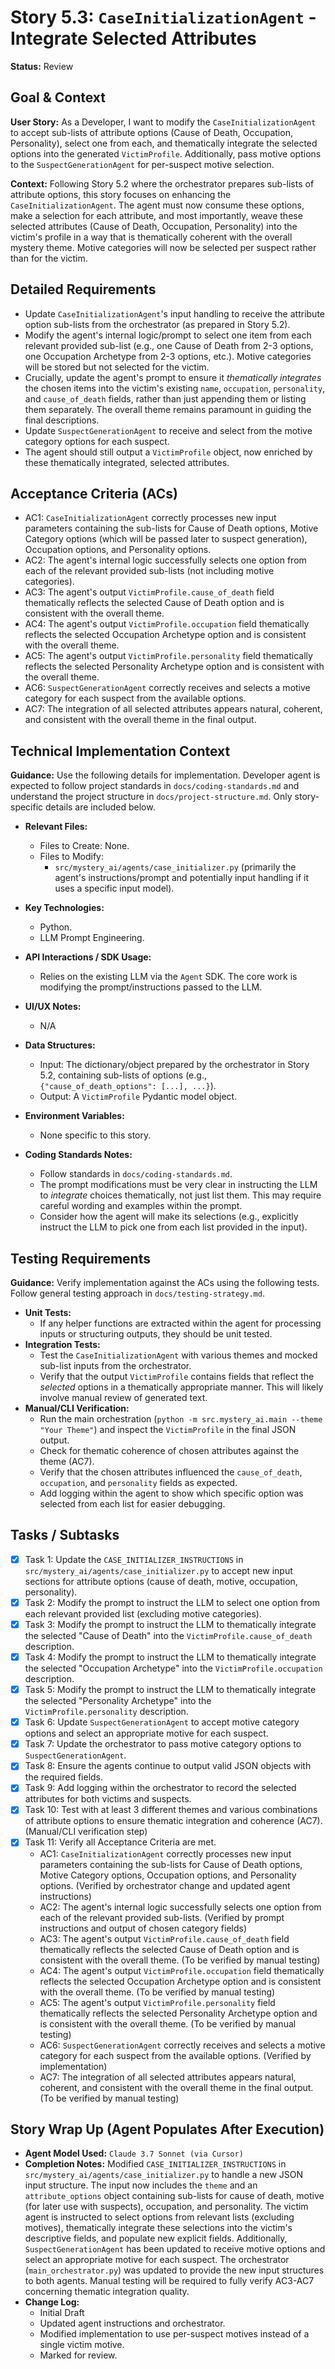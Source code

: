 # Story 5.3: `CaseInitializationAgent` - Integrate Selected Attributes

**Status:** Review

## Goal & Context

**User Story:** As a Developer, I want to modify the `CaseInitializationAgent` to accept sub-lists of attribute options (Cause of Death, Occupation, Personality), select one from each, and thematically integrate the selected options into the generated `VictimProfile`. Additionally, pass motive options to the `SuspectGenerationAgent` for per-suspect motive selection.

**Context:** Following Story 5.2 where the orchestrator prepares sub-lists of attribute options, this story focuses on enhancing the `CaseInitializationAgent`. The agent must now consume these options, make a selection for each attribute, and most importantly, weave these selected attributes (Cause of Death, Occupation, Personality) into the victim's profile in a way that is thematically coherent with the overall mystery theme. Motive categories will now be selected per suspect rather than for the victim.

## Detailed Requirements

- Update `CaseInitializationAgent`'s input handling to receive the attribute option sub-lists from the orchestrator (as prepared in Story 5.2).
- Modify the agent's internal logic/prompt to select one item from each relevant provided sub-list (e.g., one Cause of Death from 2-3 options, one Occupation Archetype from 2-3 options, etc.). Motive categories will be stored but not selected for the victim.
- Crucially, update the agent's prompt to ensure it *thematically integrates* the chosen items into the victim's existing `name`, `occupation`, `personality`, and `cause_of_death` fields, rather than just appending them or listing them separately. The overall theme remains paramount in guiding the final descriptions.
- Update `SuspectGenerationAgent` to receive and select from the motive category options for each suspect.
- The agent should still output a `VictimProfile` object, now enriched by these thematically integrated, selected attributes.

## Acceptance Criteria (ACs)

- AC1: `CaseInitializationAgent` correctly processes new input parameters containing the sub-lists for Cause of Death options, Motive Category options (which will be passed later to suspect generation), Occupation options, and Personality options.
- AC2: The agent's internal logic successfully selects one option from each of the relevant provided sub-lists (not including motive categories).
- AC3: The agent's output `VictimProfile.cause_of_death` field thematically reflects the selected Cause of Death option and is consistent with the overall theme.
- AC4: The agent's output `VictimProfile.occupation` field thematically reflects the selected Occupation Archetype option and is consistent with the overall theme.
- AC5: The agent's output `VictimProfile.personality` field thematically reflects the selected Personality Archetype option and is consistent with the overall theme.
- AC6: `SuspectGenerationAgent` correctly receives and selects a motive category for each suspect from the available options.
- AC7: The integration of all selected attributes appears natural, coherent, and consistent with the overall theme in the final output.

## Technical Implementation Context

**Guidance:** Use the following details for implementation. Developer agent is expected to follow project standards in `docs/coding-standards.md` and understand the project structure in `docs/project-structure.md`. Only story-specific details are included below.

- **Relevant Files:**
  - Files to Create: None.
  - Files to Modify:
    - `src/mystery_ai/agents/case_initializer.py` (primarily the agent's instructions/prompt and potentially input handling if it uses a specific input model).

- **Key Technologies:**
  - Python.
  - LLM Prompt Engineering.

- **API Interactions / SDK Usage:**
  - Relies on the existing LLM via the `Agent` SDK. The core work is modifying the prompt/instructions passed to the LLM.

- **UI/UX Notes:**
  - N/A

- **Data Structures:**
  - Input: The dictionary/object prepared by the orchestrator in Story 5.2, containing sub-lists of options (e.g., `{"cause_of_death_options": [...], ...}`).
  - Output: A `VictimProfile` Pydantic model object.

- **Environment Variables:**
  - None specific to this story.

- **Coding Standards Notes:**
  - Follow standards in `docs/coding-standards.md`.
  - The prompt modifications must be very clear in instructing the LLM to *integrate* choices thematically, not just list them. This may require careful wording and examples within the prompt.
  - Consider how the agent will make its selections (e.g., explicitly instruct the LLM to pick one from each list provided in the input).

## Testing Requirements

**Guidance:** Verify implementation against the ACs using the following tests. Follow general testing approach in `docs/testing-strategy.md`.

- **Unit Tests:**
  - If any helper functions are extracted within the agent for processing inputs or structuring outputs, they should be unit tested.
- **Integration Tests:**
  - Test the `CaseInitializationAgent` with various themes and mocked sub-list inputs from the orchestrator.
  - Verify that the output `VictimProfile` contains fields that reflect the *selected* options in a thematically appropriate manner. This will likely involve manual review of generated text.
- **Manual/CLI Verification:**
  - Run the main orchestration (`python -m src.mystery_ai.main --theme "Your Theme"`) and inspect the `VictimProfile` in the final JSON output.
  - Check for thematic coherence of chosen attributes against the theme (AC7).
  - Verify that the chosen attributes influenced the `cause_of_death`, `occupation`, and `personality` fields as expected.
  - Add logging within the agent to show which specific option was selected from each list for easier debugging.

## Tasks / Subtasks

- [x] Task 1: Update the `CASE_INITIALIZER_INSTRUCTIONS` in `src/mystery_ai/agents/case_initializer.py` to accept new input sections for attribute options (cause of death, motive, occupation, personality).
- [x] Task 2: Modify the prompt to instruct the LLM to select one option from each relevant provided list (excluding motive categories).
- [x] Task 3: Modify the prompt to instruct the LLM to thematically integrate the selected "Cause of Death" into the `VictimProfile.cause_of_death` description.
- [x] Task 4: Modify the prompt to instruct the LLM to thematically integrate the selected "Occupation Archetype" into the `VictimProfile.occupation` description.
- [x] Task 5: Modify the prompt to instruct the LLM to thematically integrate the selected "Personality Archetype" into the `VictimProfile.personality` description.
- [x] Task 6: Update `SuspectGenerationAgent` to accept motive category options and select an appropriate motive for each suspect.
- [x] Task 7: Update the orchestrator to pass motive category options to `SuspectGenerationAgent`.
- [x] Task 8: Ensure the agents continue to output valid JSON objects with the required fields.
- [x] Task 9: Add logging within the orchestrator to record the selected attributes for both victims and suspects.
- [x] Task 10: Test with at least 3 different themes and various combinations of attribute options to ensure thematic integration and coherence (AC7). (Manual/CLI verification step)
- [x] Task 11: Verify all Acceptance Criteria are met.
  - AC1: `CaseInitializationAgent` correctly processes new input parameters containing the sub-lists for Cause of Death options, Motive Category options, Occupation options, and Personality options. (Verified by orchestrator change and updated agent instructions)
  - AC2: The agent's internal logic successfully selects one option from each of the relevant provided sub-lists. (Verified by prompt instructions and output of chosen category fields)
  - AC3: The agent's output `VictimProfile.cause_of_death` field thematically reflects the selected Cause of Death option and is consistent with the overall theme. (To be verified by manual testing)
  - AC4: The agent's output `VictimProfile.occupation` field thematically reflects the selected Occupation Archetype option and is consistent with the overall theme. (To be verified by manual testing)
  - AC5: The agent's output `VictimProfile.personality` field thematically reflects the selected Personality Archetype option and is consistent with the overall theme. (To be verified by manual testing)
  - AC6: `SuspectGenerationAgent` correctly receives and selects a motive category for each suspect from the available options. (Verified by implementation)
  - AC7: The integration of all selected attributes appears natural, coherent, and consistent with the overall theme in the final output. (To be verified by manual testing)

## Story Wrap Up (Agent Populates After Execution)

- **Agent Model Used:** `Claude 3.7 Sonnet (via Cursor)`
- **Completion Notes:** Modified `CASE_INITIALIZER_INSTRUCTIONS` in `src/mystery_ai/agents/case_initializer.py` to handle a new JSON input structure. The input now includes the `theme` and an `attribute_options` object containing sub-lists for cause of death, motive (for later use with suspects), occupation, and personality. The victim agent is instructed to select options from relevant lists (excluding motives), thematically integrate these selections into the victim's descriptive fields, and populate new explicit fields. Additionally, `SuspectGenerationAgent` has been updated to receive motive options and select an appropriate motive for each suspect. The orchestrator (`main_orchestrator.py`) was updated to provide the new input structures to both agents. Manual testing will be required to fully verify AC3-AC7 concerning thematic integration quality.
- **Change Log:**
  - Initial Draft
  - Updated agent instructions and orchestrator.
  - Modified implementation to use per-suspect motives instead of a single victim motive.
  - Marked for review. 